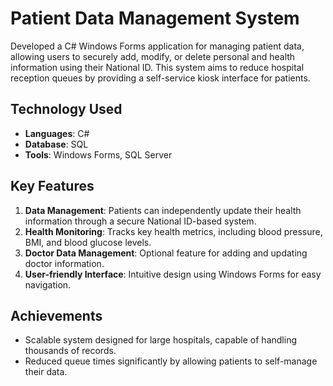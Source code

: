 # Patient Data Management System

Developed a C# Windows Forms application for managing patient data, allowing users to securely add, modify, or delete personal and health information using their National ID. This system aims to reduce hospital reception queues by providing a self-service kiosk interface for patients.

## Technology Used
- **Languages**: C#
- **Database**: SQL
- **Tools**: Windows Forms, SQL Server

## Key Features
1. **Data Management**: Patients can independently update their health information through a secure National ID-based system.
2. **Health Monitoring**: Tracks key health metrics, including blood pressure, BMI, and blood glucose levels.
3. **Doctor Data Management**: Optional feature for adding and updating doctor information.
4. **User-friendly Interface**: Intuitive design using Windows Forms for easy navigation.

## Achievements
- Scalable system designed for large hospitals, capable of handling thousands of records.
- Reduced queue times significantly by allowing patients to self-manage their data.


